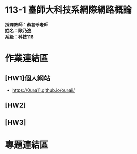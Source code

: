 # 113-1 臺師大科技系網際網路概論   
__授課教師：蔡芸琤老師__    
__姓名：歐乃逸__    
__系級：科技116__

# 作業連結區
## [HW1]個人網站
* <https://0una11.github.io/ounaii/>
## [HW2]
## [HW3]
# 專題連結區   
